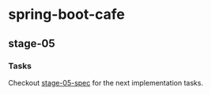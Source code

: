 # spring-boot-cafe

## stage-05

### Tasks
Checkout [stage-05-spec](https://github.com/ns-cegeka/spring-boot-cafe/tree/stage-05-spec) for the next implementation tasks.
